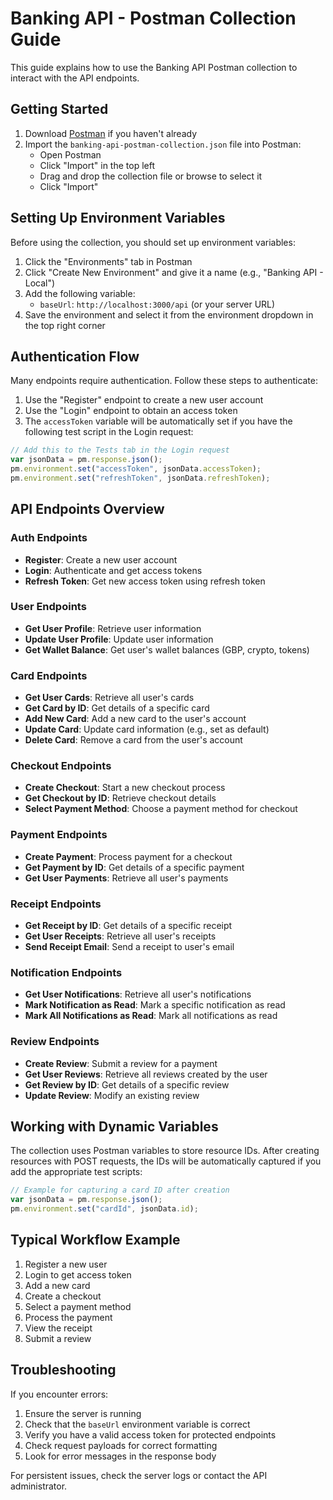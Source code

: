 # Banking API - Postman Collection Guide

This guide explains how to use the Banking API Postman collection to interact with the API endpoints.

## Getting Started

1. Download [Postman](https://www.postman.com/downloads/) if you haven't already
2. Import the `banking-api-postman-collection.json` file into Postman:
   - Open Postman
   - Click "Import" in the top left
   - Drag and drop the collection file or browse to select it
   - Click "Import"

## Setting Up Environment Variables

Before using the collection, you should set up environment variables:

1. Click the "Environments" tab in Postman
2. Click "Create New Environment" and give it a name (e.g., "Banking API - Local")
3. Add the following variable:
   - `baseUrl`: `http://localhost:3000/api` (or your server URL)
4. Save the environment and select it from the environment dropdown in the top right corner

## Authentication Flow

Many endpoints require authentication. Follow these steps to authenticate:

1. Use the "Register" endpoint to create a new user account
2. Use the "Login" endpoint to obtain an access token
3. The `accessToken` variable will be automatically set if you have the following test script in the Login request:

```javascript
// Add this to the Tests tab in the Login request
var jsonData = pm.response.json();
pm.environment.set("accessToken", jsonData.accessToken);
pm.environment.set("refreshToken", jsonData.refreshToken);
```

## API Endpoints Overview

### Auth Endpoints
- **Register**: Create a new user account
- **Login**: Authenticate and get access tokens
- **Refresh Token**: Get new access token using refresh token

### User Endpoints
- **Get User Profile**: Retrieve user information
- **Update User Profile**: Update user information
- **Get Wallet Balance**: Get user's wallet balances (GBP, crypto, tokens)

### Card Endpoints
- **Get User Cards**: Retrieve all user's cards
- **Get Card by ID**: Get details of a specific card
- **Add New Card**: Add a new card to the user's account
- **Update Card**: Update card information (e.g., set as default)
- **Delete Card**: Remove a card from the user's account

### Checkout Endpoints
- **Create Checkout**: Start a new checkout process
- **Get Checkout by ID**: Retrieve checkout details
- **Select Payment Method**: Choose a payment method for checkout

### Payment Endpoints
- **Create Payment**: Process payment for a checkout
- **Get Payment by ID**: Get details of a specific payment
- **Get User Payments**: Retrieve all user's payments

### Receipt Endpoints
- **Get Receipt by ID**: Get details of a specific receipt
- **Get User Receipts**: Retrieve all user's receipts
- **Send Receipt Email**: Send a receipt to user's email

### Notification Endpoints
- **Get User Notifications**: Retrieve all user's notifications
- **Mark Notification as Read**: Mark a specific notification as read
- **Mark All Notifications as Read**: Mark all notifications as read

### Review Endpoints
- **Create Review**: Submit a review for a payment
- **Get User Reviews**: Retrieve all reviews created by the user
- **Get Review by ID**: Get details of a specific review
- **Update Review**: Modify an existing review

## Working with Dynamic Variables

The collection uses Postman variables to store resource IDs. After creating resources with POST requests, the IDs will be automatically captured if you add the appropriate test scripts:

```javascript
// Example for capturing a card ID after creation
var jsonData = pm.response.json();
pm.environment.set("cardId", jsonData.id);
```

## Typical Workflow Example

1. Register a new user
2. Login to get access token
3. Add a new card
4. Create a checkout
5. Select a payment method
6. Process the payment
7. View the receipt
8. Submit a review

## Troubleshooting

If you encounter errors:

1. Ensure the server is running
2. Check that the `baseUrl` environment variable is correct
3. Verify you have a valid access token for protected endpoints
4. Check request payloads for correct formatting
5. Look for error messages in the response body

For persistent issues, check the server logs or contact the API administrator. 